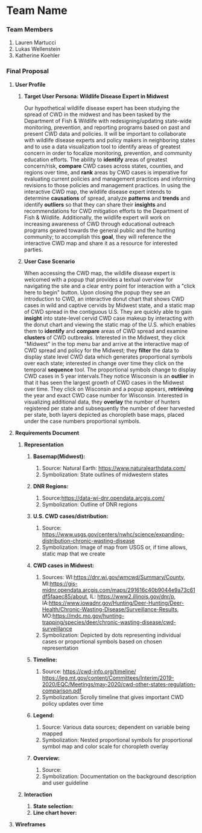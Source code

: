 # Team Name

### Team Members
1. Lauren Martucci
2. Lukas Wellenstein
3. Katherine Koehler

### Final Proposal
1. **User Profile**
    1. **Target User Persona: Wildlife Disease Expert in Midwest**

        Our hypothetical wildlife disease expert has been studying the spread of CWD in the midwest and has been tasked by the Department of Fish & Wildlife with redesigning/updating state-wide monitoring, prevention, and reporting programs based on past and present CWD data and policies. It will be important to collaborate with wildlife disease experts and policy makers in neighboring states and to use a data visualization tool to identify areas of greatest concern in order to focalize monitoring, prevention, and community education efforts. The ability to **identify** areas of greatest concern/risk, **compare** CWD cases across states, counties, and regions over time, and **rank** areas by CWD cases is imperative for evaluating current policies and management practices and informing revisions to those policies and management practices. In using the interactive CWD map, the wildlife disease expert intends to determine **causations** of spread, analyze **patterns** and **trends** and identify **outliers** so that they can share their **insights** and recommendations for CWD mitigation efforts to the Department of Fish & Wildlife. Additionally, the wildlife expert will work on increasing awareness of CWD through educational outreach programs geared towards the general public and the hunting community; to accomplish this **goal**, they will reference the interactive CWD map and share it as a resource for interested parties.

    2. **User Case Scenario**

        When accessing the CWD map, the wildlife disease expert is welcomed with a popup that provides a textual overview for navigating the site and a clear entry point for interaction with a "click here to begin" button. Upon closing the popup they see an introduction to CWD, an interactive donut chart that shows CWD cases in wild and captive cervids by Midwest state, and a static map of CWD spread in the contiguous U.S. They are quickly able to gain **insight** into state-level cervid CWD case makeup by interacting with the donut chart and viewing the static map of the U.S. which enables them to **identify** and **compare** areas of CWD spread and examine **clusters** of CWD outbreaks. Interested in the Midwest, they click "Midwest" in the top menu bar and arrive at the interactive map of CWD spread and policy for the Midwest; they **filter** the data to display state level CWD data which generates proportional symbols over each state; interested in change over time they click on the temporal **sequence** tool. The proportional symbols change to display CWD cases in 5 year intervals.They notice Wisconsin is an **outlier** in that it has seen the largest growth of CWD cases in the Midwest over time. They click on Wisconsin and a popup appears, **retrieving** the year and exact CWD case number for Wisconsin. Interested in visualizing additional data, they **overlay** the number of hunters registered per state and subsequently the number of deer harvested per state, both layers depicted as choropleth base maps, placed under the case numbers proportional symbols.
        
        
2. **Requirements Document**
    
    1. **Representation**
        1. **Basemap(Midwest):** 
            1. Source: Natural Earth: https://www.naturalearthdata.com/ 
            2. Symbolization: State outlines of midwestern states
        2. **DNR Regions:** 
            1. Source:https://data-wi-dnr.opendata.arcgis.com/
            2. Symbolization: Outline of DNR regions
        3. **U.S. CWD cases/distribution:**
            1. Source: https://www.usgs.gov/centers/nwhc/science/expanding-distribution-chronic-wasting-disease 
            2. Symbolization: Image of map from USGS or, if time allows, static map that we create
        4. **CWD cases in Midwest:**
            1. Sources: WI:https://dnr.wi.gov/wmcwd/Summary/County, MI:https://gis-midnr.opendata.arcgis.com/maps/291616c40b9044e9a73c61df5faaec85/about, IL: https://www2.illinois.gov/dnr/p, IA:https://www.iowadnr.gov/Hunting/Deer-Hunting/Deer-Health/Chronic-Wasting-Disease/Surveillance-Results, MO:https://mdc.mo.gov/hunting-trapping/species/deer/chronic-wasting-disease/cwd-surveillance
            2. Symbolization: Depicted by dots representing individual cases or proportional symbols based on chosen representation

        5. **Timeline:**
            1. Source: https://cwd-info.org/timeline/    
                https://leg.mt.gov/content/Committees/Interim/2019-2020/EQC/Meetings/may-2020/cwd-other-states-regulation-comparison.pdf
            2. Symbolization: Scrolly timeline that gives important CWD policy updates over time

        6. **Legend:**
            1. Source: Various data sources; dependent on variable being mapped
            2. Symbolization: Nested proportional symbols for proportional symbol map and color scale   for choropleth overlay

        7. **Overview:**
            1. Source: 
            2. Symbolization: Documentation on the background description and user guideline
    
    2. **Interaction**
        1. **State selection:**
        2. **Line chart hover:**

3. **Wireframes**






